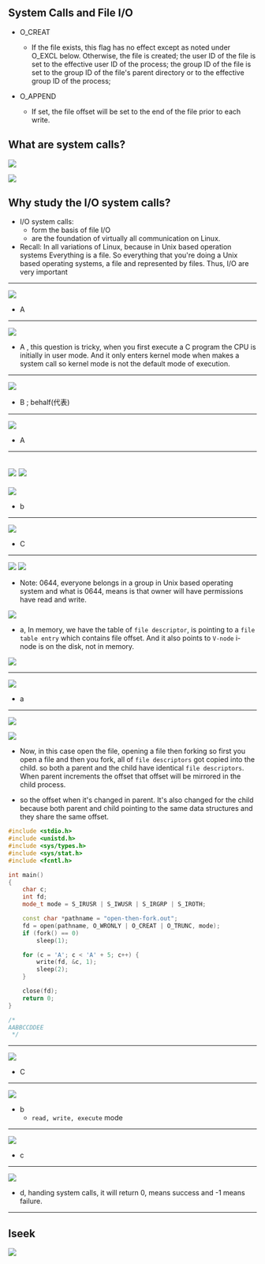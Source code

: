 ## System Calls and File I/O

- O_CREAT
  - If the file exists, this flag has no effect except as noted under O_EXCL below. Otherwise, the file is created; 
    the user ID of the file is set to the effective user ID of the process; 
    the group ID of the file is set to  the group ID of the file's parent directory 
    or to the effective group ID of the process; 


- O_APPEND
  - If set, the file offset will be set to the end of the file prior to each write.


##  What are system calls?

![](img/2020-06-23-22-13-21.png)

![](img/2020-06-23-22-13-33.png)


## Why study the I/O system calls?

- I/O system calls:
  - form the basis of file I/O
  - are the foundation of virtually all communication on Linux.
- Recall: In all variations of Linux, because in Unix based operation systems
  Everything is a file. So everything that you're doing a Unix based operating
  systems, a file and represented by files. Thus, I/O are very important

---
![](img/2020-06-23-22-19-34.png)
- A

---
![](img/2020-06-23-22-20-09.png)
- A , this question is tricky, when you first execute a C program the CPU is 
  initially in user mode. And it only enters kernel mode when makes a system call
  so kernel mode is not the default mode of execution. 

---
![](img/2020-06-23-22-25-35.png)
- B  ; behalf(代表)

---
![](img/2020-06-23-22-26-42.png)
- A

---

![](img/2020-06-23-22-30-05.png)
![](img/2020-06-23-22-30-15.png)
---

![](img/2020-06-23-22-30-32.png)
- b
---

![](img/2020-06-23-22-31-38.png)
- C
---

![](img/2020-06-23-22-44-02.png)
![](img/2020-06-23-22-44-26.png)

- Note: 0644, everyone belongs in a group in Unix based operating system and what is
  0644, means is that owner will have permissions have read and write.

![](img/2020-06-23-22-53-34.png)
- a,  In memory, we have the table of `file descriptor`, is pointing to a 
  `file table entry` which contains file offset. And it also points to `V-node`
  i-node is on the disk, not in memory. 

![](img/2020-06-23-23-27-06.png)

---

![](img/2020-06-23-23-28-32.png)
- a
---

![](img/2020-06-23-23-29-34.png)

![](img/2020-06-23-23-35-18.png)

- Now, in this case open the file, opening a file then forking so first you open 
  a file and then you fork, all of `file descriptors` got copied into the child.
  so both a parent and the child have identical `file descriptors`. When parent
  increments the offset that offset will be mirrored in the child process.

- so the offset when it's changed in parent. It's also changed for the child 
  because both parent and child pointing to the same data structures and they
  share the same offset.


```c++
#include <stdio.h>
#include <unistd.h>
#include <sys/types.h>
#include <sys/stat.h>
#include <fcntl.h>

int main()
{
    char c;
    int fd;
    mode_t mode = S_IRUSR | S_IWUSR | S_IRGRP | S_IROTH;

    const char *pathname = "open-then-fork.out";
    fd = open(pathname, O_WRONLY | O_CREAT | O_TRUNC, mode);
    if (fork() == 0)
        sleep(1);

    for (c = 'A'; c < 'A' + 5; c++) {
        write(fd, &c, 1);
        sleep(2);
    }

    close(fd);
    return 0;
}

/* 
AABBCCDDEE
 */
```

---
![](img/2020-06-24-00-06-34.png)
- C 

---

![](img/2020-06-24-00-13-36.png)
- b
  - `read, write, execute` mode

---

![](img/2020-06-24-00-17-40.png)
- c

---
![](img/2020-06-24-00-18-35.png)
- d, handing system calls, it will return 0, means success and -1 means failure.

---

## lseek

![](img/2020-06-24-00-22-43.png)

